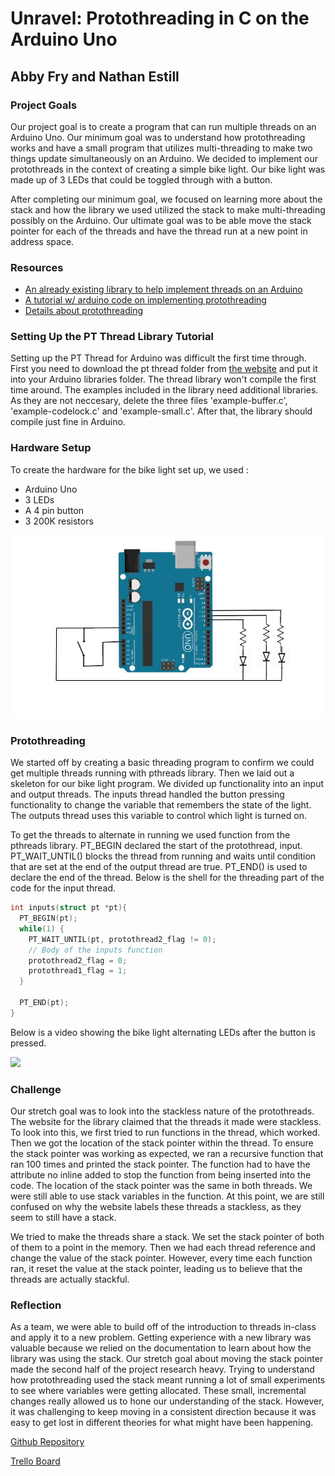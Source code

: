 # Unravel: Protothreading in C on the  Arduino Uno
## Abby Fry and Nathan Estill

### Project Goals
Our project goal is to create a program that can run multiple threads on an Arduino Uno.  Our minimum goal was to understand how protothreading works and have a small program that utilizes multi-threading to make two things update simultaneously on an Arduino.  We decided to implement our protothreads in the context of creating a simple bike light.  Our bike light was made up of 3 LEDs that could be toggled through with a button.

After completing our minimum goal, we focused on learning more about the stack and how the library we used utilized the stack to make multi-threading possibly on the Arduino. Our ultimate goal was to be able move the stack pointer for each of the threads and have the thread run at a new point in address space.

### Resources
* [An already existing library to help implement threads on an Arduino](https://github.com/ivanseidel/ArduinoThread)
* [A tutorial w/ arduino code on implementing protothreading](https://create.arduino.cc/projecthub/reanimationxp/how-to-multithread-an-arduino-protothreading-tutorial-dd2c37)
* [Details about protothreading](http://dunkels.com/adam/pt/)

### Setting Up the PT Thread Library Tutorial
Setting up the PT Thread for Arduino was difficult the first time through. First you need to download the pt thread folder from [the website](http://dunkels.com/adam/pt/download.html) and put it into your Arduino libraries folder. The thread library won't compile the first time around. The examples included in the library need additional libraries. As they are not neccesary, delete the three files 'example-buffer.c', 'example-codelock.c' and 'example-small.c'. After that, the library should compile just fine in Arduino.

### Hardware Setup
To create the hardware for the bike light set up, we used :
* Arduino Uno
* 3 LEDs
* A 4 pin button
* 3 200K resistors

![Circuit Schematic](https://github.com/amfry/SoftSysUnravel/blob/master/circuit.JPG)

### Protothreading
We started off by creating a basic threading program to confirm we could get multiple threads running with pthreads library.  Then we laid out a skeleton for our bike light program.  We divided up functionality into an input and output threads. The inputs thread handled the button pressing functionality to change the variable that remembers the state of the light. The outputs thread uses this variable to control which light is turned on.  

To get the threads to alternate in running we used function from the pthreads library. PT_BEGIN declared the start of the protothread, input. PT_WAIT_UNTIL() blocks the thread from running and waits until condition that are set at the end of the output thread are true.  PT_END() is used to declare the end of the thread. Below is the shell for the threading part of the code for the input thread.
```c
int inputs(struct pt *pt){
  PT_BEGIN(pt);
  while(1) {
    PT_WAIT_UNTIL(pt, protothread2_flag != 0);
    // Body of the inputs function
    protothread2_flag = 0;
    protothread1_flag = 1;
  }

  PT_END(pt);
}
```
Below is a video showing the bike light alternating LEDs after the button is pressed.

[![](http://img.youtube.com/vi/CSBi38pHqTo/0.jpg)](http://www.youtube.com/watch?v=CSBi38pHqTo "Bike Light Demo")

### Challenge
Our stretch goal was to look into the stackless nature of the protothreads. The website for the library claimed that the threads it made were stackless. To look into this, we first tried to run functions in the thread, which worked. Then we got the location of the stack pointer within the thread. To ensure the stack pointer was working as expected, we ran a recursive function that ran 100 times and printed the stack pointer. The function had to have the attribute no inline added to stop the function from being inserted into the code. The location of the stack pointer was the same in both threads. We were still able to use stack variables in the function. At this point, we are still confused on why the website labels these threads a stackless, as they seem to still have a stack.

We tried to make the threads share a stack. We set the stack pointer of both of them to a point in the memory. Then we had each thread reference and change the value of the stack pointer. However, every time each function ran, it reset the value at the stack pointer, leading us to believe that the threads are actually stackful.


### Reflection
As a team, we were able to build off of the introduction to threads in-class and apply it to a new problem.  Getting experience with a new library was valuable because we relied on the documentation to learn about how the library was using the stack.  Our stretch goal about moving the stack pointer made the second half of the project research heavy.  Trying to understand how protothreading used the stack meant running a lot of small experiments to see where variables were getting allocated.  These small, incremental changes really allowed us to hone our understanding of the stack.  However, it was challenging to keep moving in a consistent direction because it was easy to get lost in different theories for what might have been happening.

[Github Repository](https://github.com/amfry/SoftSysUnravel)

[Trello Board](https://trello.com/b/yUVN1Rta/unravel)
